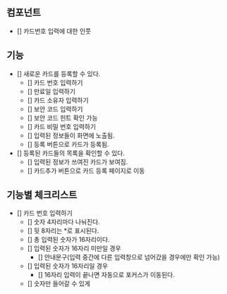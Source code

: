 ## 컴포넌트

- [] 카드번호 입력에 대한 인풋

## 기능

- [] 새로운 카드를 등록할 수 있다.
  - [] 카드 번호 입력하기
  - [] 만료일 입력하기
  - [] 카드 소유자 입력하기
  - [] 보안 코드 입력하기
  - [] 보안 코드 힌트 확인 가능
  - [] 카드 비밀 번호 입력하기
  - [] 입력된 정보들이 화면에 노출됨.
  - [] 등록 버튼으로 카드가 등록됨.
- [] 등록된 카드들의 목록을 확인할 수 있다.
  - [] 입력된 정보가 쓰여진 카드가 보여짐.
  - [] 카드추가 버튼으로 카드 등록 페이지로 이동

## 기능별 체크리스트

- [] 카드 번호 입력하기
  - [] 숫자 4자리마다 나눠진다.
  - [] 뒷 8자리는 \*로 표시된다.
  - [] 총 입력된 숫자가 16자리이다.
  - [] 입력된 숫자가 16자리 미만일 경우
    - [] 안내문구(입력 중간에 다른 입력창으로 넘어갔을 경우에만 확인 가능)
  - [] 입력된 숫자가 16자리일 경우
    - [] 16자리 입력이 끝나면 자동으로 포커스가 이동된다.
  - [] 숫자만 들어갈 수 있게
